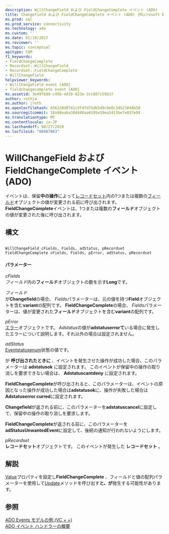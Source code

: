 ```yaml
---
description: WillChangeField および FieldChangeComplete イベント (ADO)
title: Changefield および FieldChangeComplete イベント (ADO) |Microsoft Docs
ms.prod: sql
ms.prod_service: connectivity
ms.technology: ado
ms.custom: ''
ms.date: 01/19/2017
ms.reviewer: ''
ms.topic: conceptual
apitype: COM
f1_keywords:
- FieldChangeComplete
- Recordset::WillChangeField
- Recordset::FieldChangeComplete
- WillChangeField
helpviewer_keywords:
- WillChangeField event [ADO]
- fieldchangecomplete event [ADO]
ms.assetid: 3e49fb89-c45b-4d39-823e-3cc887c59b37
author: rothja
ms.author: jroth
ms.openlocfilehash: 836228d0741cdf4fd75db5d9c9e0c3d523848b50
ms.sourcegitcommit: 18a98ea6a30d448aa6195e10ea2413be7e837e94
ms.translationtype: MT
ms.contentlocale: ja-JP
ms.lasthandoff: 08/27/2020
ms.locfileid: "88987883"
---
```

# <a name="willchangefield-and-fieldchangecomplete-events-ado"></a>WillChangeField および FieldChangeComplete イベント (ADO)
イベントは、保留**中の操作**によって[レコードセット](./recordset-object-ado.md)内の1つまたは複数の[フィールド](./field-object.md)オブジェクトの値が変更される前に呼び出されます。 **FieldChangeComplete**イベントは、1つまたは複数の**フィールド**オブジェクトの値が変更された後に呼び出されます。  
  
## <a name="syntax"></a>構文  
  
```  
  
WillChangeField cFields, Fields, adStatus, pRecordset  
FieldChangeComplete cFields, Fields, pError, adStatus, pRecordset  
```  
  
#### <a name="parameters"></a>パラメーター  
 *cFields*  
 *フィールド*内の**フィールド**オブジェクトの数を示す**Long**です。  
  
 *フィールド*  
 が**Changefield**の場合、 *Fields*パラメーターは、元の値を持つ**Field**オブジェクトを含む**variant**の配列です。 **FieldChangeComplete**の場合、 *Fields*パラメーターは、値が変更された**フィールド**オブジェクトを含む**variant**の配列です。  
  
 *pError*  
 [エラー](./error-object.md)オブジェクトです。 *Adstatus*の値が**adstatuserrorて**いる場合に発生したエラーについて説明します。それ以外の場合は設定されません。  
  
 *adStatus*  
 [Eventstatusenum](./eventstatusenum.md)状態の値です。  
  
 が **呼び出されたときに** 、イベントを発生させた操作が成功した場合、このパラメーターは **adstatusok** に設定されます。 このイベントが保留中の操作の取り消しを要求できない場合は、 **Adstatuscantdeny** に設定されます。  
  
 **FieldChangeComplete**が呼び出されると、このパラメーターは、イベントの原因となった操作が成功した場合は**adstatusok**に、操作が失敗した場合は**Adstatuserror curred**に設定されます。  
  
 **Changefield**が返される前に、このパラメーターを**adstatuscancel**に設定して、保留中の操作の取り消しを要求します。  
  
 **FieldChangeComplete**が返される前に、このパラメーターを**adStatusUnwantedEvent**に設定して、後続の通知が行われないようにします。  
  
 *pRecordset*  
 **レコードセット**オブジェクトです。 このイベントが発生した **レコードセット** 。  
  
## <a name="remarks"></a>解説  
 [Value](./value-property-ado.md)プロパティを設定し**FieldChangeComplete** 、フィールドと値の配列パラメーターを使用して[Update](./update-method.md)メソッドを呼び出す**と、が**発生する可能性があります。  
  
## <a name="see-also"></a>参照  
 [ADO Events モデルの例 (VC + +)](./ado-events-model-example-vc.md)   
 [ADO イベント ハンドラーの概要](../../guide/data/ado-event-handler-summary.md)